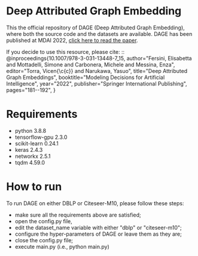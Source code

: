 # Deep Attributed Graph Embedding
This the official repository of DAGE (Deep Attributed Graph Embedding), where both the source code and the datasets are available.
DAGE has been published at MDAI 2022, [click here to read the paper](https://link.springer.com/chapter/10.1007/978-3-031-13448-7_15). 

If you decide to use this resource, please cite:
::
    @inproceedings{10.1007/978-3-031-13448-7_15,
      author="Fersini, Elisabetta and Mottadelli, Simone and Carbonera, Michele and Messina, Enza",
     editor="Torra, Vicen{\c{c}} and Narukawa, Yasuo",
     title="Deep Attributed Graph Embeddings",
     booktitle="Modeling Decisions for Artificial Intelligence",
     year="2022",
     publisher="Springer International Publishing",
     pages="181--192",
    }


# Requirements
- python 3.8.8
- tensorflow-gpu 2.3.0 
- scikit-learn 0.24.1 
- keras 2.4.3 
- networkx 2.5.1 
- tqdm 4.59.0 

# How to run
To run DAGE on either DBLP or Citeseer-M10, please follow these steps:
- make sure all the requirements above are satisfied;
- open the config.py file,
- edit the dataset_name variable with either "dblp" or "citeseer-m10";
- configure the hyper-parameters of DAGE or leave them as they are;
- close the config.py file;
- execute main.py (i.e., python main.py)
